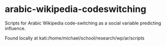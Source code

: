 # arabic-wikipedia-codeswitching

Scripts for Arabic Wikipedia code-switching as a social variable predicting influence.

Found locally at kati:/home/michael/school/research/wp/ar/scripts
